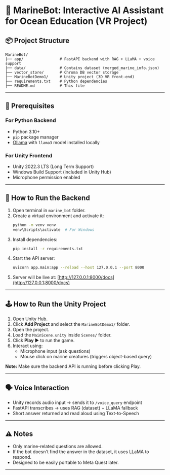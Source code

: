 # 🐠 MarineBot: Interactive AI Assistant for Ocean Education (VR Project)

## 📦 Project Structure
```
MarineBot/
├── app/                # FastAPI backend with RAG + LLaMA + voice support
├── data/               # Contains dataset (merged_marine_info.json)
├── vector_store/       # Chroma DB vector storage
├── MarineBotDemo1/     # Unity project (3D VR front-end)
├── requirements.txt    # Python dependencies
├── README.md           # This file
```

---

## 🔧 Prerequisites

### For Python Backend
- Python 3.10+
- `pip` package manager
- [Ollama](https://ollama.com/) with `llama3` model installed locally

### For Unity Frontend
- Unity 2022.3 LTS (Long Term Support)
- Windows Build Support (included in Unity Hub)
- Microphone permission enabled

---

## 🧠 How to Run the Backend

1. Open terminal in `marine_bot` folder.
2. Create a virtual environment and activate it:
   ```bash
   python -m venv venv
   venv\Scripts\activate  # For Windows
   ```
3. Install dependencies:
   ```bash
   pip install -r requirements.txt
   ```
4. Start the API server:
   ```bash
   uvicorn app.main:app --reload --host 127.0.0.1 --port 8000
   ```
5. Server will be live at: [http://127.0.0.1:8000/docs](http://127.0.0.1:8000/docs)

---

## 🕹️ How to Run the Unity Project

1. Open Unity Hub.
2. Click **Add Project** and select the `MarineBotDemo1/` folder.
3. Open the project.
4. Load the `MainScene.unity` inside `Scenes/` folder.
5. Click **Play** ▶️ to run the game.
6. Interact using:
   - Microphone input (ask questions)
   - Mouse click on marine creatures (triggers object-based query)

**Note:** Make sure the backend API is running before clicking Play.

---

## 🗣️ Voice Interaction

- Unity records audio input → sends it to `/voice_query` endpoint
- FastAPI transcribes → uses RAG (dataset) + LLaMA fallback
- Short answer returned and read aloud using Text-to-Speech

---

## ⚠️ Notes

- Only marine-related questions are allowed.
- If the bot doesn't find the answer in the dataset, it uses LLaMA to respond.
- Designed to be easily portable to Meta Quest later.

---
